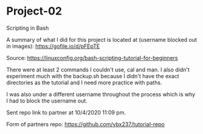 # Project-02
Scripting in Bash

A summary of what I did for this project is located at (username blocked out in images): https://gofile.io/d/pFEpTE

Source: https://linuxconfig.org/bash-scripting-tutorial-for-beginners

There were at least 2 commands I couldn't use, cal and man. I also didn't experiment much with the backup.sh because I didn't have the exact directories as the tutorial and I need more practice with paths.

I was also under a different username throughout the process which is why I had to block the username out.

Sent repo link to partner at 10/4/2020 11:09 pm.

Form of partners repo: https://github.com/vbx237/tutorial-repo
